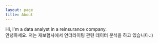 ```yaml
---
layout: page
title: About
---
```


<p class="message">
  Hi, I'm a data analyst in a reinsurance company.<br>
  안녕하세요. 저는 재보험사에서 언더라이팅 관련 데이터 분석을 하고 있습니다.:)<br>
</p>

